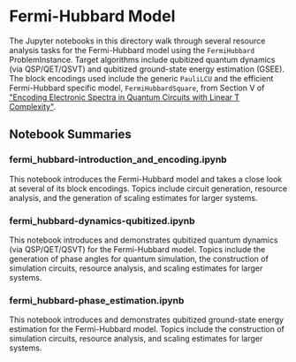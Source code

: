 # Fermi-Hubbard Model
The Jupyter notebooks in this directory walk through several resource analysis tasks for the Fermi-Hubbard model using the `FermiHubbard` ProblemInstance. Target algorithms include qubitized quantum dynamics (via QSP/QET/QSVT) and qubitized ground-state energy estimation (GSEE). The block encodings used include the generic `PauliLCU` and the efficient Fermi-Hubbard specific model, `FermiHubbardSquare`, from Section V of ["Encoding Electronic Spectra in Quantum Circuits with Linear T Complexity"](https://arxiv.org/abs/1805.03662).

## Notebook Summaries
### fermi_hubbard-introduction_and_encoding.ipynb
This notebook introduces the Fermi-Hubbard model and takes a close look at several of its block encodings. Topics include circuit generation, resource analysis, and the generation of scaling estimates for larger systems. 

### fermi_hubbard-dynamics-qubitized.ipynb
This notebook introduces and demonstrates qubitized quantum dynamics (via QSP/QET/QSVT) for the Fermi-Hubbard model.  Topics include the generation of phase angles for quantum simulation, the construction of simulation circuits, resource analysis, and scaling estimates for larger systems. 


### fermi_hubbard-phase_estimation.ipynb
This notebook introduces and demonstrates qubitized ground-state energy estimation for the Fermi-Hubbard model.  Topics include the construction of simulation circuits, resource analysis, and scaling estimates for larger systems. 

